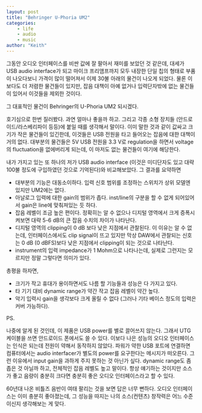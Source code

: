 ```yaml
---
layout: post
title: "Behringer U-Phoria UM2"
categories:
    - life
    - audio
    - music
author: "Keith"
---
```


그동안 오디오 인터페이스를 비싼 값에 잘 팔아서 재미를 보았던 것 같은데, 대세가 USB audio interface가 되고 마이크 프리앰프까지 모두 내장한 단일 칩의 형태로 부품이 나오다보니 가격이 많이 떨어져서 이제 30불 아래의 물건이 나오게 되었다. 물론 이보다도 더 저렴한 물건들이 있지만, 잡음 대책이 아예 없거나 입력단자밖에 없는 물건들이 있어서 이것들을 제외한 것이다.

그 대표적인 물건이 Behringer의 U-Phoria UM2 되시겠다.

호기심으로 한번 질러봤다. 과연 얼마나 좋을까 하고. 그리고 각종 소형 장치들 (안드로이드/라스베리파이 등등)에 붙일 때를 생각해서 말이다. 이미 말한 것과 같이 값싸고 크기가 작은 물건들이 있긴한데, 이것들은 USB 전원을 타고 들어오는 잡음에 대한 대책이 거의 없다. 대부분의 물건들은 5V USB 전원을 3.3 V로 regulation을 하면서 voltage의 fluctuation을 없에버리게 되는데, 이 마저도 없는 물건들이 여기에 해당한다.

내가 가지고 있는 또 하나의 저가 USB audio interface (이것은 미디단자도 있고 대략 100불 정도에 구입하였던 것으로 기억된다)와 비교해보았다. 그 결과를 요약하면

- 대부분의 기능은 대동소이하다. 입력 신호 범위를 조정하는 스위치가 상위 모델엔 있지만 UM2에는 없다. 
- 아날로그 입력에 대한 gain의 범위가 좁다. inst/line의 구분을 할 수 없게 되어있어서 gain은 line에 맞춰져있는 듯 하다.
- 잡음 레벨이 조금 높은 편이다. 정확히는 알 수 없으나 디지털 영역에서 크게 증폭시켜보면 대략 5-6 dB의 큰 잡음 수치의 차이가 나타난다. 
- 디지털 영역의 clipping이 0 dB 보다 낮은 지점에서 관찰된다. 이 이유는 알 수 없는데, 인터페이스에서도 clip signal이 뜨고 있지만 막상 DAW에서 관찰되는 신호는 0 dB (0 dBFS)보다 낮은 지점에서 clipping이 되는 것으로 나타난다. 
- instrument의 입력 impedance가 1 Mohm으로 나타나는데, 실제로 그런지는 모르지만 정말 그렇다면 의미가 있다. 

총평을 하자면,
- 크기가 작고 휴대가 용이하면서도 나름 할 기능들과 성능은 다 가지고 있다.
- 타 기기 대비 dynamic range가 약간 작고 잡음 레벨이 약간 높다.
- 악기 입력시 gain을 생각보다 크게 올릴 수 없다 (그러나 기타 베이스 정도의 입력은 커버 가능하다).

PS.

나중에 알게 된 것인데, 이 제품은 USB power를 별로 끌어쓰지 않는다. 그래서 UTG 케이블을 쓰면 안드로이드 폰에서도 쓸 수 있다. 이보다 나은 성능의 오디오 인터페이스는 인식은 되는데 전원이 약해서 동작하지 않았다. 파워가 약한 USB 포트에 연결하면 컴퓨터에서는 audio interfacer가 별도의 power를 요구한다는 메시지가 떠오른다. 그런 이유에서 input gain을 과하게 주지 못하는 것 아닌가 싶다. dynamic range도 좀 좁은 것 아닐까 하고, 전체적인 잡음 레벨도 높고 말이다. 항상 얘기하는 것이지만 소스가 좋고 음량이 충분히 크다면 충분히 좋은 오디오 인터페이스라고 할 수 있다.

60년대 나온 비틀즈 음반이 여태 팔리는 것을 보면 답은 너무 뻔하다. 오디오 인터페이스는 이미 충분히 좋아졌는데, 그 성능을 따지는 나의 소스(컨텐츠) 창작력은 어느 수준이신지 생각해보는 게 맞다. 